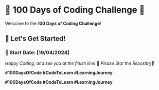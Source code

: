 # 🚀 100 Days of Coding Challenge 🚀


Welcome to the **100 Days of Coding Challenge**!

## 💪 Let's Get Started!


### 📅 Start Date: [19/04/2024]

*Happy Coding, and see you at the finish line!* 🏁
*Please Star the Repositry🌟*

**#100DaysOfCode #CodeToLearn #LearningJourney**












**#100DaysOfCode     #CodeToLearn    #LearningJourney**
